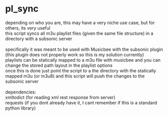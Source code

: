 # pl_sync

depending on who you are, this may have a very niche use case, but for others, its very useful <br />
this script syncs all m3u playlist files (given the same file structure) in a directory with a subsonic server <br />
<br />
specifically it was meant to be used with Musicbee with the subsonic plugin (this plugin does not properly work so this is my solution currently) <br />
playlists can be statically mapped to a m3u file with musicbee and you can change the stored path layout in the playlist options <br />
once this is done just point the script to a the directory with the statically mapped m3u (or m3u8) and this script will push the changes to the subsonic server <br />
<br />
dependencies: <br />
  xmltodict (for reading xml rest response from server) <br />
  requests (if you dont already have it, I cant remember if this is a standard python library) <br />
